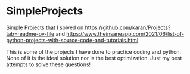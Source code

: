 # SimpleProjects
Simple Projects that I solved on https://github.com/karan/Projects?tab=readme-ov-file and https://www.theinsaneapp.com/2021/06/list-of-python-projects-with-source-code-and-tutorials.html

This is some of the projects I have done to practice coding and python. None of it is the ideal solution nor is the best optimization. Just my best attempts to solve these questions!
